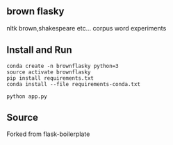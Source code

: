 ## brown flasky

 nltk brown,shakespeare etc... corpus word experiments




## Install and Run

    conda create -n brownflasky python=3
    source activate brownflasky
    pip install requirements.txt
    conda install --file requirements-conda.txt
        
    python app.py

## Source
Forked from flask-boilerplate

